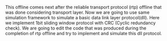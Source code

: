 This offline comes next after the reliable transport protocol (rtp) offline that was done considering transport layer. Now we are going to use same simulation framework to simulate a basic data link layer protocol(dll). Here we implement 1bit sliding window protocol with CRC (Cyclic redundancy check). We are going to edit the code that was produced during the completion of rtp offline and try to implement and simulate this dll protocol.